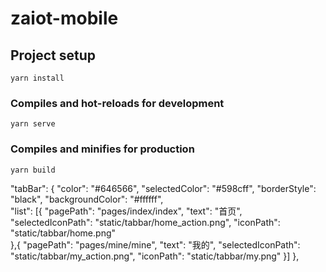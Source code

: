 # zaiot-mobile

## Project setup
```
yarn install
```

### Compiles and hot-reloads for development
```
yarn serve
```

### Compiles and minifies for production
```
yarn build
```

  "tabBar": {
		"color": "#646566",
		"selectedColor": "#598cff",
		"borderStyle": "black",
		"backgroundColor": "#ffffff",		
    "list": [{
      "pagePath": "pages/index/index",
      "text": "首页",
      "selectedIconPath": "static/tabbar/home_action.png",
      "iconPath": "static/tabbar/home.png"		
    },{
      "pagePath": "pages/mine/mine",
      "text": "我的",
      "selectedIconPath": "static/tabbar/my_action.png",
      "iconPath": "static/tabbar/my.png"
    }]
  },